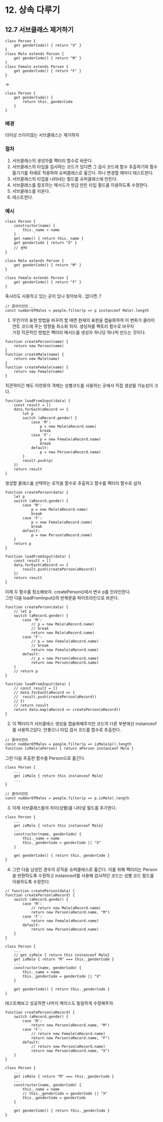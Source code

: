# 12. 상속 다루기
## 12.7 서브클래스 제거하기

```JS
class Person {
	get genderCode() { return "X" }
}
class Male extends Person {
	get genderCode() { return "M" }
}
class Female extends Person {
	get genderCode() { return "F" }
}
```
->
```JS
class Person {
	get genderCode() {
		return this._genderCode
	}
}
```

### 배경
더이상 쓰이지않는 서브클래스는 제거하자

### 절차
1. 서브클래스의 생성자를 팩터리 함수로 바꾼다.
2. 서브클래스의 타입을 검사하는 코드가 있다면 그 검사 코드에 함수 추출하기와 함수 옮기기를 차례로 적용하여 슈퍼클래스로 옮긴다. 하나 변경할 때마다 테스트한다.
3. 서브클래스의 타입을 나타내는 필드를 슈퍼클래스에 만든다.
4. 서브클래스를 참조하는 메서드가 방금 만든 타입 필드를 이용하도록 수정한다.
5. 서브클래스를 지운다.
6. 테스트한다.

### 예시
```JS
class Person {
	constructor(name) {
		this._name = name
	}
	get name() { return this._name }
	get genderCode { return "X" }
	// 생략
}

class Male extends Person {
	get genderCode() { return "M" }
}

class Female extends Person {
	get genderCode() { return "F" }
}

``` 
혹시라도 사용하고 있는 곳이 있나 찾아보자.. 없다면..?
```JS
// 클라이언트...
const numberOfMales = people.filter(p => p instanceof Male).length
```
1. 무언가의 표현 방법을 바꾸려 할 때면 현재의 표현을 캡슐화하여 이 변화가 클라이언트 코드에 주는 영향을 최소화 하자. 생성자를 팩토리 함수로 바꾸자  
가장 직관적인 방법은 팩터리 메서드를 생성자 하나당 하나씩 만드는 것이다.
```JS
function createPerson(name) {
	return new Person(name)
}
function createMale(name) {
	return new Male(name)
}
function createFemale(name) {
	return new Female(name)
}

```
직관적이긴 해도 이련류의 객체는 성별코드를 사용하는 곳에서 직접 생성될 가능성이 크다.
```JS
function loadFromInput(data) {
	const result = []
	data.forEach(aRecord => {
		let p
		switch (aRecord.gender) {
			case 'M': 
				p = new Male(aRecord.name)
				break
			case 'F': 
				p = new Female(aRecord.name)
				break
			default: 
				p = new Person(aRecord.name)
		}
		result.push(p)
	})
	return result
}
```
생성할 클래스를 선택하는 로직을 함수로 추출하고 함수를 팩터리 함수로 삼자
```JS
function createPerson(data) {
	let p
	switch (aRecord.gender) {
		case 'M': 
			p = new Male(aRecord.name)
			break
		case 'F': 
			p = new Female(aRecord.name)
			break
		default: 
			p = new Person(aRecord.name)
	}
	return p
}

function loadFromInput(data) {
	const result = []
	data.forEach(aRecord => {
		result.push(createPerson(aRecord))
	})
	return result
}
```
이제 두 함수를 청소해보자. createPerson()에서 변수 p를 인라인한다.  
그런 다음 loadFromInput()의 반복문을 파이프라인으로 바꾼다.
```JS
function createPerson(data) {
	// let p
	switch (aRecord.gender) {
		case 'M': 
			// p = new Male(aRecord.name)
			// break
			return new Male(aRecord.name)
		case 'F': 
			// p = new Female(aRecord.name)
			// break
			return new Female(aRecord.name)
		default: 
			// p = new Person(aRecord.name)
			return new Person(aRecord.name)
	}
	// return p
}

function loadFromInput(data) {
	// const result = []
	// data.forEach(aRecord => {
	// 	result.push(createPerson(aRecord))
	// })
	// return result
	return data.map(aRecord => createPerson(aRecord))
}
```
2. 이 팩터리가 서브클래스 생성을 캡슐화해주지만 코드의 다른 부분에선 instanceof를 사용하고있다. 안좋으니 타입 검사 코드를 함수로 추출한다.
```JS
// 클라이언트
const numberOfMales = people.filter(p => isMale(p)).length
function isMale(aPerson) { return aPerson instanceof Male }
```
그런 다음 추출한 함수를 Person으로 옮긴다.
```JS
class Person {
	...
	get isMale { return this instanceof Male}
	...
}

// 클라이언트
const numberOfMales = people.filter(p => p.isMale).length
```
3. 이제 서브클래스들의 차이(성별)를 나타낼 필드를 추가한다.
```JS
class Person {
	...
	get isMale { return this instanceof Male}
	...
	constructor(name, genderCode) {
		this._name = name
		this._genderCode = genderCode || "X"
	}

	get genderCode() { return this._genderCode }
}
```
4. 그런 다음 남성인 경우의 로직을 슈퍼클래스로 옮긴다. 이를 위해 팩터리는 Person을 반환하도록 수정하고 instanceof를 사용해 검사하던 코드는 성별 코드 필드를 이용하도록 수정한다.
```JS
// function createPerson(data) {
function createPerson(aRecord) {
	switch (aRecord.gender) {
		case 'M': 
			// return new Male(aRecord.name)
			return new Person(aRecord.name, "M")
		case 'F': 
			return new Female(aRecord.name)
		default: 
			return new Person(aRecord.name)
	}
}

class Person {
	...
	// get isMale { return this instanceof Male}
	get isMale { return "M" === this._genderCode }
	...
	constructor(name, genderCode) {
		this._name = name
		this._genderCode = genderCode || "X"
	}

	get genderCode() { return this._genderCode }
}
```
테스트해보고 성공하면 나머지 케이스도 동일하게 수정해주자.
```JS
function createPerson(aRecord) {
	switch (aRecord.gender) {
		case 'M': 
			return new Person(aRecord.name, "M")
		case 'F': 
			// return new Female(aRecord.name)
			return new Person(aRecord.name, "F")
		default: 
			// return new Person(aRecord.name)
			return new Person(aRecord.name, "X")
	}
}

class Person {
	...
	get isMale { return "M" === this._genderCode }
	...
	constructor(name, genderCode) {
		this._name = name
		// this._genderCode = genderCode || "X"
		this._genderCode = genderCode
	}

	get genderCode() { return this._genderCode }
}
```

































